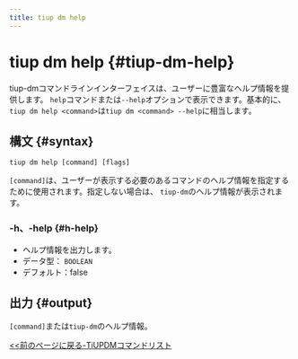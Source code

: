 ```yaml
---
title: tiup dm help
---
```


# tiup dm help {#tiup-dm-help}

tiup-dmコマンドラインインターフェイスは、ユーザーに豊富なヘルプ情報を提供します。 `help`コマンドまたは`--help`オプションで表示できます。基本的に、 `tiup dm help <command>`は`tiup dm <command> --help`に相当します。

## 構文 {#syntax}

```shell
tiup dm help [command] [flags]
```

`[command]`は、ユーザーが表示する必要のあるコマンドのヘルプ情報を指定するために使用されます。指定しない場合は、 `tiup-dm`のヘルプ情報が表示されます。

### -h、-help {#h-help}

-   ヘルプ情報を出力します。
-   データ型： `BOOLEAN`
-   デフォルト：false

## 出力 {#output}

`[command]`または`tiup-dm`のヘルプ情報。

[&lt;&lt;前のページに戻る-TiUPDMコマンドリスト](/tiup/tiup-component-dm.md#command-list)
